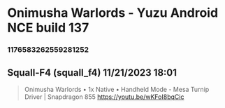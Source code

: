 # Onimusha Warlords - Yuzu Android NCE build 137
### 1176583262559281252
## Squall-F4 (squall_f4) 11/21/2023 18:01 

> Onimusha Warlords • 1x Native • Handheld Mode - Mesa Turnip Driver | Snapdragon 855
> https://youtu.be/wKFoI8bqCic

